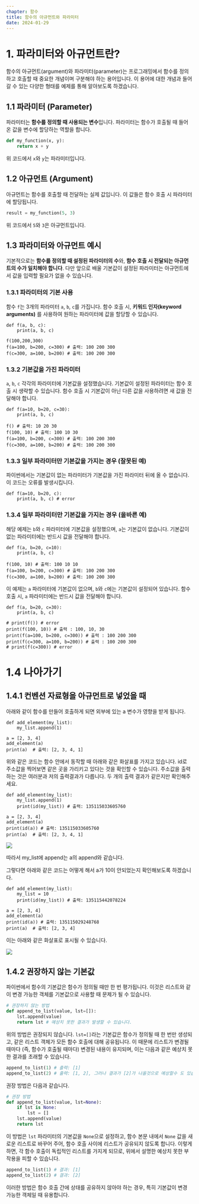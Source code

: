 ```yaml
---
chapter: 함수
title: 함수의 아규먼트와 파라미터
date: 2024-01-29
---
```


# 1. 파라미터와 아규먼트란?

함수의 아규먼트(argument)와 파라미터(parameter)는 프로그래밍에서 함수를 정의하고 호출할 때 중요한 개념이며 구분해야 하는 용어입니다. 이 용어에 대한 개념과 들어갈 수 있는 다양한 형태를 예제를 통해 알아보도록 하겠습니다.

## 1.1 파라미터 (Parameter)

파라미터는 **함수를 정의할 때 사용되는 변수**입니다. 파라미터는 함수가 호출될 때 들어온 값을 변수에 할당하는 역할을 합니다.

```python
def my_function(x, y):
    return x + y
```

위 코드에서 `x`와 `y`는 파라미터입니다.

## 1.2 아규먼트 (Argument)

아규먼트는 함수를 호출할 때 전달하는 실제 값입니다. 이 값들은 함수 호출 시 파라미터에 할당됩니다.

```python
result = my_function(5, 3)
```

위 코드에서 `5`와 `3`은 아규먼트입니다.

## 1.3 파라미터와 아규먼트 예시

기본적으로는 **함수를 정의할 때 설정된 파라미터의 수**와, **함수 호출 시 전달되는 아규먼트의 수가 일치해야 합니다**. 다만 앞으로 배울 기본값이 설정된 파라미터는 아규먼트에서 값을 입력할 필요가 없을 수 있습니다.

### 1.3.1 파라미터의 기본 사용

함수 `f`는 3개의 파라미터 `a`, `b`, `c`를 가집니다. 함수 호출 시, **키워드 인자(keyword arguments)** 를 사용하여 원하는 파라미터에 값을 할당할 수 있습니다.

```python-exec
def f(a, b, c):
    print(a, b, c)

f(100,200,300)
f(a=100, b=200, c=300) # 출력: 100 200 300
f(c=300, a=100, b=200) # 출력: 100 200 300
```

### 1.3.2 기본값을 가진 파라미터

`a`, `b`, `c` 각각의 파라미터에 기본값을 설정했습니다. 기본값이 설정된 파라미터는 함수 호출 시 생략할 수 있습니다. 함수 호출 시 기본값이 아닌 다른 값을 사용하려면 새 값을 전달해야 합니다.

```python-exec
def f(a=10, b=20, c=30):
    print(a, b, c)

f() # 출력: 10 20 30
f(100, 10) # 출력: 100 10 30
f(a=100, b=200, c=300) # 출력: 100 200 300
f(c=300, a=100, b=200) # 출력: 100 200 300
```

### 1.3.3 일부 파라미터만 기본값을 가지는 경우 (잘못된 예)

파이썬에서는 기본값이 없는 파라미터가 기본값을 가진 파라미터 뒤에 올 수 없습니다. 이 코드는 오류를 발생시킵니다.

```python-exec
def f(a=10, b=20, c):
    print(a, b, c) # error
```

### 1.3.4 일부 파라미터만 기본값을 가지는 경우 (올바른 예)

해당 예제는 `b`와 `c` 파라미터에 기본값을 설정했으며, `a`는 기본값이 없습니다. 기본값이 없는 파라미터에는 반드시 값을 전달해야 합니다.

```python-exec
def f(a, b=20, c=10):
    print(a, b, c)

f(100, 10) # 출력: 100 10 10
f(a=100, b=200, c=300) # 출력: 100 200 300
f(c=300, a=100, b=200) # 출력: 100 200 300
```

이 예제는 `a` 파라미터에 기본값이 없으며, `b`와 `c`에는 기본값이 설정되어 있습니다. 함수 호출 시, `a` 파라미터에는 반드시 값을 전달해야 합니다.

```python-exec
def f(a, b=20, c=30):
    print(a, b, c)

# print(f()) # error
print(f(100, 10)) # 출력 : 100, 10, 30
print(f(a=100, b=200, c=300)) # 출력 : 100 200 300
print(f(c=300, a=100, b=200)) # 출력 : 100 200 300
# print(f(c=300)) # error
```

# 1.4 나아가기

## 1.4.1 컨벤션 자료형을 아규먼트로 넣었을 때

아래와 같이 함수를 만들어 호출하게 되면 외부에 있는 a 변수가 영향을 받게 됩니다.

```python-exec
def add_element(my_list):
    my_list.append(1)

a = [2, 3, 4]
add_element(a)
print(a)  # 출력: [2, 3, 4, 1]
```

위와 같은 코드는 함수 안에서 동작할 때 아래와 같은 화살표를 가지고 있습니다. id로 주소값을 찍어보면 같은 곳을 가리키고 있다는 것을 확인할 수 있습니다. 주소값을 출력하는 것은 여러분과 저의 출력결과가 다릅니다. 두 개의 출력 결과가 같은지만 확인해주세요.

```python-exec
def add_element(my_list):
    my_list.append(1)
    print(id(my_list)) # 출력: 135115033605760

a = [2, 3, 4]
add_element(a)
print(id(a)) # 출력: 135115033605760
print(a)  # 출력: [2, 3, 4, 1]
```

![](/images/python/chapter06/3-1.png)

따라서 my_list에 append는 a의 append와 같습니다.

그렇다면 아래와 같은 코드는 어떻게 해서 a가 10이 안되었는지 확인해보도록 하겠습니다.

```python-exec
def add_element(my_list):
    my_list = 10
    print(id(my_list)) # 출력: 135115442078224

a = [2, 3, 4]
add_element(a)
print(id(a)) # 출력: 135115029248768
print(a)  # 출력: [2, 3, 4]
```

이는 아래와 같은 화살표로 표시될 수 있습니다.

![](/images/python/chapter06/3-2.png)

## 1.4.2 권장하지 않는 기본값

파이썬에서 함수의 기본값은 함수가 정의될 때만 한 번 평가됩니다. 이것은 리스트와 같이 변경 가능한 객체를 기본값으로 사용할 때 문제가 될 수 있습니다.

```python
# 권장하지 않는 방법
def append_to_list(value, lst=[]):
    lst.append(value)
    return lst # 예상치 못한 결과가 발생할 수 있습니다.
```

위의 방법은 권장되지 않습니다. `lst=[]`라는 기본값은 함수가 정의될 때 한 번만 생성되고, 같은 리스트 객체가 모든 함수 호출에 대해 공유됩니다. 이 때문에 리스트가 변경될 때마다 (즉, 함수가 호출될 때마다) 변경된 내용이 유지되며, 이는 다음과 같은 예상치 못한 결과를 초래할 수 있습니다.

```python
append_to_list(1) # 출력: [1]
append_to_list(2) # 출력: [1, 2], 그러나 결과가 [2]가 나올것으로 예상할수 도 있습니다.
```

권장 방법은 다음과 같습니다.

```python
# 권장 방법
def append_to_list(value, lst=None):
    if lst is None:
        lst = []
    lst.append(value)
    return lst
```

이 방법은 `lst` 파라미터의 기본값을 `None`으로 설정하고, 함수 본문 내에서 `None` 값을 새로운 리스트로 바꾸어 주어, 함수 호출 사이에 리스트가 공유되지 않도록 합니다. 이렇게 하면, 각 함수 호출이 독립적인 리스트를 가지게 되므로, 위에서 설명한 예상치 못한 부작용을 피할 수 있습니다.

```python
append_to_list(1) # 결과: [1]
append_to_list(2) # 결과: [2]
```

이러한 방법은 함수 호출 간에 상태를 공유하지 않아야 하는 경우, 특히 기본값이 변경 가능한 객체일 때 유용합니다.

